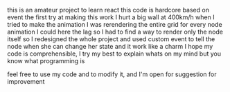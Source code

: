 this is an amateur project to learn react
this code is hardcore based on event
the first try at making this work I hurt a big wall at 400km/h when I tried to make the animation
I was rerendering the entire grid for every node animation
I could here the lag
so I had to find a way to render only the node itself
so I redesigned the whole project and used custom event to tell the node when she can change her state
and it work like a charm
I hope my code is comprehensible, I try my best to explain whats on my mind but you know what programming is

feel free to use my code and to modify it, and I'm open for suggestion for improvement
